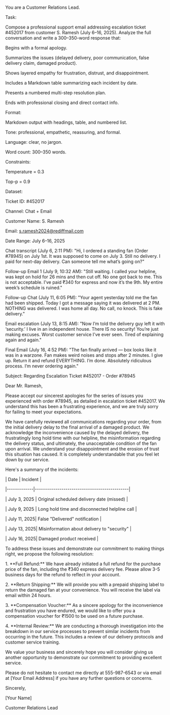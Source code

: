 You are a Customer Relations Lead.



Task:

Compose a professional support email addressing escalation ticket #452017 from customer S. Ramesh (July 6–16, 2025). Analyze the full conversation and write a 300–350-word response that:

Begins with a formal apology.

Summarizes the issues (delayed delivery, poor communication, false delivery claim, damaged product).

Shows layered empathy for frustration, distrust, and disappointment.

Includes a Markdown table summarizing each incident by date.

Presents a numbered multi-step resolution plan.

Ends with professional closing and direct contact info.



Format:

Markdown output with headings, table, and numbered list.

Tone: professional, empathetic, reassuring, and formal.

Language: clear, no jargon.

Word count: 300–350 words.



Constraints:

Temperature = 0.3

Top-p = 0.9



Dataset:

Ticket ID: #452017

Channel: Chat + Email

Customer Name: S. Ramesh

Email: s.ramesh2024@rediffmail.com

Date Range: July 6–16, 2025



Chat transcript (July 6, 2:11 PM): "Hi, I ordered a standing fan (Order #78945) on July 1st. It was supposed to come on July 3. Still no delivery. I paid for next-day delivery. Can someone tell me what’s going on?"



Follow-up Email 1 (July 9, 10:32 AM): "Still waiting. I called your helpline, was kept on hold for 26 mins and then cut off. No one got back to me. This is not acceptable. I’ve paid ₹340 for express and now it’s the 9th. My entire week’s schedule is ruined."



Follow-up Chat (July 11, 6:05 PM): "Your agent yesterday told me the fan had been shipped. Today I got a message saying it was delivered at 2 PM. NOTHING was delivered. I was home all day. No call, no knock. This is fake delivery."



Email escalation (July 13, 8:15 AM): "Now I’m told the delivery guy left it with ‘security.’ I live in an independent house. There IS no security! You’re just making excuses. Worst customer service I’ve ever seen. Tired of explaining again and again."



Final Email (July 16, 4:52 PM): "The fan finally arrived — box looks like it was in a warzone. Fan makes weird noises and stops after 2 minutes. I give up. Return it and refund EVERYTHING. I’m done. Absolutely ridiculous process. I’m never ordering again."



Subject: Regarding Escalation Ticket #452017 - Order #78945



Dear Mr. Ramesh,



Please accept our sincerest apologies for the series of issues you experienced with order #78945, as detailed in escalation ticket #452017. We understand this has been a frustrating experience, and we are truly sorry for failing to meet your expectations.



We have carefully reviewed all communications regarding your order, from the initial delivery delay to the final arrival of a damaged product. We acknowledge the inconvenience caused by the delayed delivery, the frustratingly long hold time with our helpline, the misinformation regarding the delivery status, and ultimately, the unacceptable condition of the fan upon arrival. We understand your disappointment and the erosion of trust this situation has caused. It is completely understandable that you feel let down by our service.



Here's a summary of the incidents:



| Date        | Incident                                     |

|-------------|----------------------------------------------|

| July 3, 2025 | Original scheduled delivery date (missed)   |

| July 9, 2025 | Long hold time and disconnected helpline call |

| July 11, 2025| False "Delivered" notification              |

| July 13, 2025| Misinformation about delivery to "security" |

| July 16, 2025| Damaged product received                     |



To address these issues and demonstrate our commitment to making things right, we propose the following resolution:



1\.  \*\*Full Refund:\*\* We have already initiated a full refund for the purchase price of the fan, including the ₹340 express delivery fee. Please allow 3-5 business days for the refund to reflect in your account.

2\.  \*\*Return Shipping:\*\* We will provide you with a prepaid shipping label to return the damaged fan at your convenience. You will receive the label via email within 24 hours.

3\.  \*\*Compensation Voucher:\*\* As a sincere apology for the inconvenience and frustration you have endured, we would like to offer you a compensation voucher for ₹1500 to be used on a future purchase.

4\.  \*\*Internal Review:\*\* We are conducting a thorough investigation into the breakdown in our service processes to prevent similar incidents from occurring in the future. This includes a review of our delivery protocols and customer service training.



We value your business and sincerely hope you will consider giving us another opportunity to demonstrate our commitment to providing excellent service.



Please do not hesitate to contact me directly at 555-987-6543 or via email at \[Your Email Address] if you have any further questions or concerns.



Sincerely,



\[Your Name]



Customer Relations Lead



